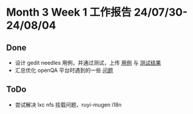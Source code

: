 # Month 3 Week 1 工作报告 24/07/30-24/08/04

## Done

+ 设计 gedit needles 用例，并通过测试，上传 [用例](https://github.com/delete-cloud/openqa-test/tree/main/needles/gedit) 与 [测试结果](https://github.com/delete-cloud/openqa-test/tree/main/test-result/gedit)
+ 汇总优化 openQA 平台时遇到的一些 [问题](https://github.com/delete-cloud/openqa-test/blob/main/problem.md)

## ToDo

+ 尝试解决 lxc nfs 挂载问题，ruyi-mugen i18n
